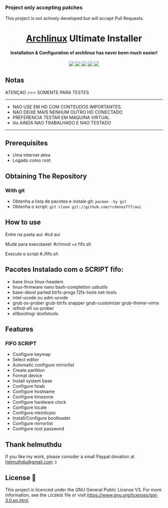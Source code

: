 ### Project only accepting patches
This project is not actively developed but *will* accept Pull Requests.

<h1 align="center">
  <a href=https://www.archlinux.org/>Archlinux</a> Ultimate Installer
</h1>
<h4 align="center">Installation & Configuration of archlinux has never been much easier!</h4>

<p align="center">
  <img src="https://img.shields.io/badge/Maintained%3F-Yes-green?style=for-the-badge">
  <img src="https://img.shields.io/github/license/helmuthdu/aui?style=for-the-badge">
  <img src="https://img.shields.io/github/issues/helmuthdu/aui?color=violet&style=for-the-badge">
  <img src="https://img.shields.io/github/stars/helmuthdu/aui?style=for-the-badge">
  <img src="https://img.shields.io/github/forks/helmuthdu/aui?color=teal&style=for-the-badge">
</p>


## Notas
ATENÇAO >>> SOMENTE PARA TESTES 

********************************************************************
- NAO USE EM HD COM CONTEUDOS IMPORTANTES.
- NAO DEIXE MAIS NENHUM OUTRO HD CONECTADO 
- PREFERENCIA TESTAR EM MAQUINA VIRTUAL
- lilo AINDA NAO TRABALHADO E NAO TESTADO
********************************************************************

## Prerequisites

- Uma internet ativa
- Logado como root

## Obtaining The Repository
### With git
- Obtenha a lista de pacotes e instale git: `pacman -Sy git`
- Obtenha o script: `git clone git://github.com/rcdenes777/aui `
 

## How to use
Entre na pasta aui:
#cd aui

Mude para executavel:
#chmod +x fifo.sh

Execute o script
#./fifo.sh

## Pacotes Instalado com o SCRIPT fifo:
- base linux linux-headers
- linux-firmware nano bash-completion usbutils
- base-devel parted btrfs-progs f2fs-tools net-tools
- intel-ucode ou adm-ucode
- grub os-prober grub-btrfs snapper grub-customizer grub-theme-vimix
- refind-efi os-prober
- efibootmgr dosfstools


## Features
### FIFO SCRIPT
- Configure keymap
- Select editor
- Automatic configure mirrorlist
- Create partition
- Format device
- Install system base
- Configure fstab
- Configure hostname
- Configure timezone
- Configure hardware clock
- Configure locale
- Configure mkinitcpio
- Install/Configure bootloader
- Configure mirrorlist
- Configure root password


## Thank helmuthdu
If you like my work, please consider a small Paypal donation at helmuthdu@gmail.com :)

## License :scroll:
This project is licenced under the GNU General Public License V3. For more information, see the `LICENSE` file or visit https://www.gnu.org/licenses/gpl-3.0.en.html.
